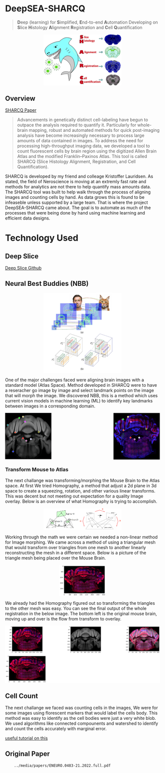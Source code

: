 # DeepSEA-SHARCQ

> **D**eep (learning) for **S**implified, **E**nd-to-end **A**utomation
>Developing on
>**S**lice **H**istology **A**lignment **R**egistration and **C**ell **Q**uantification

<div>
    <img src="../media/Sharcq/SHARCQ.png" width="50%" style="margin-left:auto; margin-right:auto;display:block;">
</div>

## Overview

[SHARCQ Paper](#original-paper)
>Advancements in genetically distinct cell-labeling have begun to outpace the analysis required to quantify
>it. Particularly for whole-brain mapping, robust and automated methods for quick post-imaging analysis
>have become increasingly necessary to process large amounts of data contained in images. To address the
>need for processing high-throughput imaging data, we developed a tool to count fluorescent cells by brain
>region using the digitized Allen Brain Atlas and the modified Franklin–Paxinos Atlas. This tool is called
>SHARCQ (Slice Histology Alignment, Registration, and Cell Quantification).

<!-- SHARCQ is a tool that allows researchers to identify locations and boundries of regions in mouse brains that correlate with standards. How it does this is by standardizing the mouse brain slices into an Atlas Space where the locations and boundries have been outlined.   -->

SHARCQ is developed by my friend and colleage Kristoffer Lauridsen. As stated, the field of Neroscience is moving at an extremly fast rate and methods for analytics are not there to help quantify mass amounts data. The SHARCQ tool was built to help walk through the process of aligning images and counting cells by hand. As data grows this is found to be infeaseble unless supported by a large team. That is where the project DeepSEA-SHARCQ came about. The goal is to automate as much of the processes that were being done by hand using machine learning and efficient data designs.      


# Technology Used

## Deep Slice
[Deep Slice Github](https://github.com/PolarBean/DeepSlice)



## Neural Best Buddies (NBB)

<div>
    <img src="../media/Sharcq/nbb.png" width="50%" style="margin-left:auto; margin-right:auto;display:block;">
</div>

One of the major challenges faced were aligning brain images with a standard model (Atlas Space). Method developed in SHARCQ were to have a reseracher go image by image and select landmark points on the image that will morph the image. We discovered NBB, this is a method which uses current vision models in machine learning (ML) to identify key landmarks between images in a corresponding domain.   

<div style="overflow:auto; ">
    <img src="../media/Sharcq/MouseBrain.png" width="30%" height="100%" style="float:right; display:block;">
    <img src="../media/Sharcq/AtlasBrain.png" width="30%" style="float:left; display:block;"/>
</div>

### Transform Mouse to Atlas

The next challange was transforming/morphing the Mouse Brain to the Atlas space. At first We tried Homography, a method that adjust a  2d plane in 3d space to create a squeezing, rotation, and other various linear transforms. This was decent but not meeting out expectation for a quality Image overlay. Below is an overview of what Homography is trying to accomplish.  

<div>
    <img src="../media/Sharcq/homography.jpeg" width="50%" style="margin-left:auto; margin-right:auto;display:block;">
</div>

Working through the math we were certain we needed a non-linear method for Image morphing. We came across a method of using a triangular mesh that would transform over triangles from one mesh to another linearly reconstructing the mesh in a different space. Below is a picture of the triangle mesh being placed over the Mouse Brain. 

<div style="overflow:auto; ">
    <img src="../media/Sharcq/MouseTriangle.png" width="30%" height="100%" style=" display:block; margin-left:auto; margin-right:auto;">
</div>

We already had the Homography figured out so transforming the triangles to the other mesh was easy. You can see the final output of the whole registration in the below image. The bottom left is the original mouse brain, moving up and over is the flow from transform to overlay. 


<div style="overflow:auto; ">
    <img src="../media/Sharcq/Fulltrans.png" width="100%" height="100%" style=" display:block; margin-left:auto; margin-right:auto;">
</div>

## Cell Count
The next challange we faced was counting cells in the images, We were for some images using florescent markers that would label the cells body. This method was easy to identify as the cell bodies were just a very white blob. We used algorithms like connected compounents and watershed to identify and count the cells accurately with marginal error. 

[useful tutorial on this](https://pyimagesearch.com/2015/11/02/watershed-opencv/)


<!-- ![image alt ><]() -->


## Original Paper

```pdf
	../media/papers/ENEURO.0483-21.2022.full.pdf
```